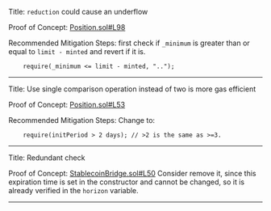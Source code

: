 Title: `reduction` could cause an underflow

Proof of Concept:
[Position.sol#L98](https://github.com/code-423n4/2023-04-frankencoin/blob/main/contracts/Position.sol#L98)

Recommended Mitigation Steps:
first check if `_minimum` is greater than or equal to `limit - minted` and revert if it is.
```   
    require(_minimum <= limit - minted, "..");
```
________________________________________________________________________

Title: Use single comparison operation instead of two is more gas efficient

Proof of Concept:
[Position.sol#L53](https://github.com/code-423n4/2023-04-frankencoin/blob/main/contracts/Position.sol#L53)

Recommended Mitigation Steps:
Change to:
```
	require(initPeriod > 2 days); // >2 is the same as >=3.
```
________________________________________________________________________

Title: Redundant check

Proof of Concept:
[StablecoinBridge.sol#L50](https://github.com/code-423n4/2023-04-frankencoin/blob/main/contracts/StablecoinBridge.sol#L50)
Consider remove it, since this expiration time is set in the constructor and cannot be changed, so it is already verified in the `horizon` variable.
________________________________________________________________________